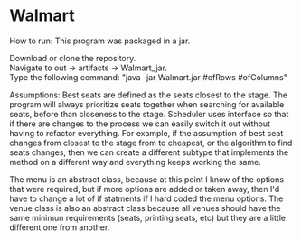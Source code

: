 # Walmart


How to run: 
This program was packaged in a jar. 

Download or clone the repository.    
Navigate to out -> artifacts -> Walmart_jar.  
Type the following command: "java -jar Walmart.jar #ofRows #ofColumns" 



Assumptions:
Best seats are defined as the seats closest to the stage.
The program will always prioritize seats together when searching for available 
seats, before than closeness to the stage. 
Scheduler uses interface so that if there are changes to the process we can easily switch it out without having to refactor everything. For example, if the assumption of best seat changes from closest to the stage from to cheapest, or the algorithm to find seats changes, then we can create a different subtype that implements the method on a different way and everything keeps working the same.

The menu is an abstract class, because at this point I know of the options that were required, but if more options are added or taken away, then I'd have to change a lot of if statments if I hard coded the menu options. 
The venue class is also an abstract class because all venues should have the same minimun requirements (seats, printing seats, etc) but they are a little different one from another. 
